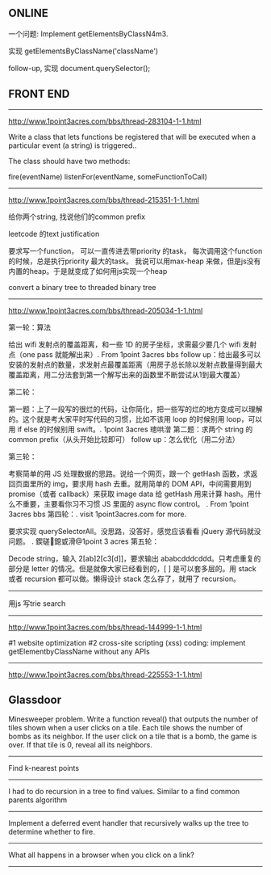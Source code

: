 ## ONLINE


一个问题: Implement getElementsByClassN4m3.

实现
getElementsByClassName('className')

follow-up, 实现
document.querySelector();

## FRONT END

---

http://www.1point3acres.com/bbs/thread-283104-1-1.html

Write a class that lets functions be registered that will be executed when a particular event (a string) is triggered..
 
The class should have two methods:
 


fire(eventName)
listenFor(eventName, someFunctionToCall) 

---

http://www.1point3acres.com/bbs/thread-215351-1-1.html

给你两个string, 找说他们的common prefix

leetcode 的text justification

要求写一个function， 可以一直传进去带priority 的task， 每次调用这个function的时候，总是执行priority 最大的task。  我说可以用max-heap 来做，但是js没有内置的heap。于是就变成了如何用js实现一个heap

convert a binary tree to threaded binary tree

---

http://www.1point3acres.com/bbs/thread-205034-1-1.html

第一轮：算法

给出 wifi 发射点的覆盖距离，和一些 1D 的房子坐标，求需最少要几个 wifi 发射点（one pass 就能解出来）. From 1point 3acres bbs
follow up：给出最多可以安装的发射点的数量，求发射点最覆盖距离（用房子总长除以发射点数量得到最大覆盖距离，用二分法套到第一个解写出来的函数里不断尝试从1到最大覆盖）

第二轮：

第一题：上了一段写的很烂的代码，让你简化，把一些写的烂的地方变成可以理解的。这个就是考大家平时写代码的习惯，比如不该用 loop 的时候别用 loop，可以用 if else 的时候别用 swift。. 1point 3acres 璁哄潧
第二题：求两个 string 的 common prefix（从头开始比较即可）
follow up：怎么优化（用二分法）

第三轮：

考察简单的用 JS 处理数据的思路。说给一个网页，跟一个 getHash 函数，求返回页面里所的 img，要求用 hash 去重。就用简单的 DOM API，中间需要用到 promise（或者 callback）来获取 image data 给 getHash 用来计算 hash。用什么不重要，主要看你习不习惯 JS 里面的 async flow control。
. From 1point 3acres bbs
第四轮：. visit 1point3acres.com for more.

要求实现 querySelectorAll。没思路，没答好，感觉应该看看 jQuery 源代码就没问题。
. 鍥磋鎴戜滑@1point 3 acres
第五轮：

Decode string，输入 2[ab]2[c3[d]]，要求输出 ababcdddcddd。只考虑重复的部分是 letter 的情况。但是就像大家已经看到的，[ ] 是可以套多层的。用 stack 或者 recursion 都可以做。懒得设计 stack 怎么存了，就用了 recursion。

---

用js 写trie search

---

http://www.1point3acres.com/bbs/thread-144999-1-1.html

#1 website optimization
#2 cross-site scripting (xss)
coding: implement getElementbyClassName without any APIs 

---

http://www.1point3acres.com/bbs/thread-225553-1-1.html


## Glassdoor


Minesweeper problem. Write a function reveal() that outputs the number of tiles shown when a user clicks on a tile. Each tile shows the number of bombs as its neighbor. If the user click on a tile that is a bomb, the game is over. If that tile is 0, reveal all its neighbors.  

---

Find k-nearest points

---

I had to do recursion in a tree to find values. Similar to a find common parents algorithm

---

Implement a deferred event handler that recursively walks up the tree to determine whether to fire.  

---

What all happens in a browser when you click on a link?  

---


